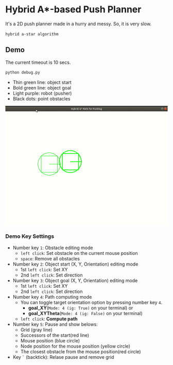 # Hybrid A*-based Push Planner

It's a 2D push planner made in a hurry and messy. So, it is very slow.

`hybrid a-star algorithm`

## Demo

The current timeout is 10 secs.

```sh
python debug.py
```

- Thin green line: object start
- Bold green line: object goal
- Light purple: robot (pusher)
- Black dots: point obstacles

![example](Peek%202021-11-01%2010-54.gif)

### Demo Key Settings

- Number key `1`: Obstacle editing mode
  - `left click`: Set obstacle on the current mouse position
  - `space`: Remove all obstacles
- Number key `2`: Object start (X, Y, Orientation) editing mode
  - 1st `left click`: Set XY
  - 2nd `left click`: Set direction
- Number key `3`: Object goal (X, Y, Orientation) editing mode
  - 1st `left click`: Set XY
  - 2nd `left click`: Set direction
- Number key `4`: Path computing mode
  - You can toggle target orientation option by pressing number key `4`.
    - **goal_XY**(`Mode: 4 (ig: True)` on your terminal) or
    - **goal_XYTheta**(`Mode: 4 (ig: False)` on your terminal)
  - `left click`: **Compute path**
- Number key `5`: Pause and show belows:
  - Grid (gray line)
  - Successors of the start(red line)
  - Mouse position (blue circle)
  - Node position for the mouse position (yellow circle)
  - The closest obstacle from the mouse position(red circle)
- Key `` ` `` (backtick): Relase pause and remove grid

